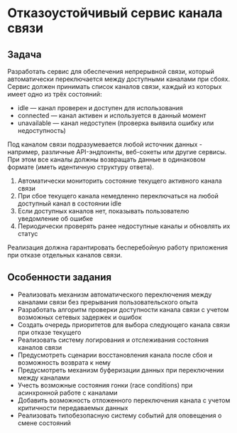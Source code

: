 # Отказоустойчивый сервис канала связи

## Задача

Разработать сервис для обеспечения непрерывной связи, который автоматически переключается между доступными каналами при сбоях. Сервис должен принимать список каналов связи, каждый из которых имеет одно из трёх состояний:

- idle — канал проверен и доступен для использования
- connected — канал активен и используется в данный момент
- unavailable — канал недоступен (проверка выявила ошибку или недоступность)

Под каналом связи подразумевается любой источник данных - например, различные API-эндпоинты, веб-сокеты или другие сервисы. При этом все каналы должны возвращать данные в одинаковом формате (иметь идентичную структуру ответа).

1. Автоматически мониторить состояние текущего активного канала связи
2. При сбое текущего канала немедленно переключаться на любой доступный канал в состоянии idle
3. Если доступных каналов нет, показывать пользователю уведомление об ошибке
4. Периодически проверять ранее недоступные каналы и обновлять их статус

Реализация должна гарантировать бесперебойную работу приложения при отказе отдельных каналов связи.

## Особенности задания

- Реализовать механизм автоматического переключения между каналами связи без прерывания пользовательского опыта
- Разработать алгоритм проверки доступности канала связи с учетом возможных сетевых задержек и ошибок
- Создать очередь приоритетов для выбора следующего канала связи при отказе текущего
- Реализовать систему логирования и отслеживания состояния каналов связи
- Предусмотреть сценарии восстановления канала после сбоя и возможность возврата к нему
- Предусмотреть механизм буферизации данных при переключении между каналами
- Учесть возможные состояния гонки (race conditions) при асинхронной работе с каналами
- Добавить возможность отложенного переключения канала с учетом критичности передаваемых данных
- Реализовать типобезопасную систему событий для оповещения о смене состояний
